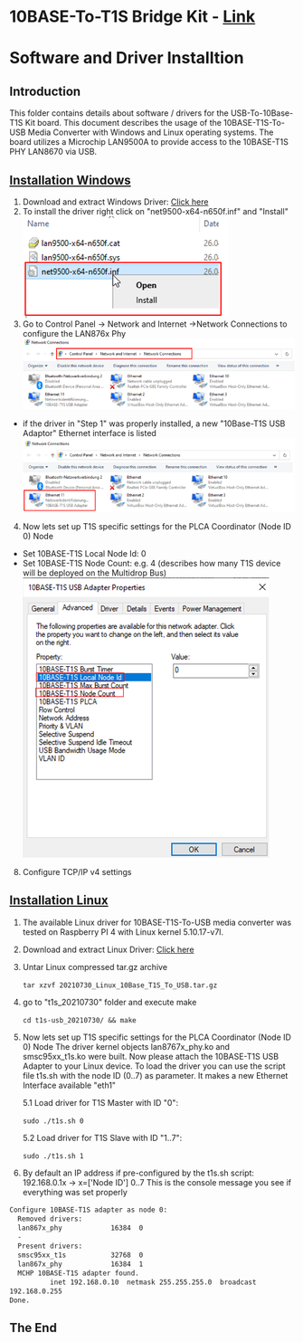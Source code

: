 **10BASE-To-T1S Bridge Kit** - [Link](https://)
====================================================

# Software and Driver Installtion

## Introduction
This folder contains details about software / drivers for the USB-To-10Base-T1S Kit board.
This document describes the usage of the 10BASE-T1S-To-USB Media Converter with Windows and Linux operating systems.
The board utilizes a Microchip LAN9500A to provide access to the 10BASE-T1S PHY LAN8670 via USB.

 ## [Installation Windows](https://github.com/jpiwek/trustify/tree/master/software/example/win_install)

1. Download and extract Windows Driver: [Click here](../../driver/Windows_Driver_DRAFT.zip)
2. To install the driver right click on "net9500-x64-n650f.inf" and "Install" 
![](images/win_install_1.png)
3. Go to Control Panel -> Network and Internet ->Network Connections to configure the LAN876x Phy
![](images/win_install_2.png)
* if the driver in "Step 1" was properly installed, a new "10Base-T1S USB Adaptor" Ethernet interface is listed  
![](images/win_install_3.png)
4. Now lets set up T1S specific settings for the PLCA Coordinator (Node ID 0) Node
* Set 10BASE-T1S Local Node Id: 0
* Set 10BASE-T1S Node Count: e.g. 4 (describes how many T1S device will be deployed on the Multidrop Bus)
![](images/win_install_6.png)
8. Configure TCP/IP v4 settings



  ## [Installation Linux](https://github.com/jpiwek/trustify/tree/master/software/example/linux_install)

1. The available Linux driver for 10BASE-T1S-To-USB media converter was tested on Raspberry PI 4 with Linux kernel 5.10.17-v7l.
2. Download and extract Linux Driver: [Click here](../../driver/20210730_Linux_10Base_T1S_To_USB.tar.gz)  
3. Untar Linux compressed tar.gz archive 

    ```tar xzvf 20210730_Linux_10Base_T1S_To_USB.tar.gz```
  
4. go to "t1s_20210730" folder and execute make

    ```cd t1s-usb_20210730/ && make```
  
5. Now lets set up T1S specific settings for the PLCA Coordinator (Node ID 0) Node
  The driver kernel objects lan8767x_phy.ko and smsc95xx_t1s.ko were built.
  Now please attach the 10BASE-T1S USB Adapter to your Linux device.
  To load the driver you can use the script file t1s.sh with the node ID (0..7) as parameter. It makes a new Ethernet Interface available "eth1"

   5.1 Load driver for T1S Master with ID "0":
  
     ```sudo ./t1s.sh 0 ```
   
   5.2 Load driver for T1S Slave with ID "1..7":
  
     ```sudo ./t1s.sh 1 ```
  
 6. By default an IP address if pre-configured by the t1s.sh script: 192.168.0.1x -> x=['Node ID'] 0..7
   This is the console message you see if everything was set properly
  ```
  Configure 10BASE-T1S adapter as node 0:
    Removed drivers:
    lan867x_phy            16384  0
    -
    Present drivers:
    smsc95xx_t1s           32768  0
    lan867x_phy            16384  1
    MCHP 10BASE-T1S adapter found.
            inet 192.168.0.10  netmask 255.255.255.0  broadcast 192.168.0.255
  Done.

  ```

## The End
